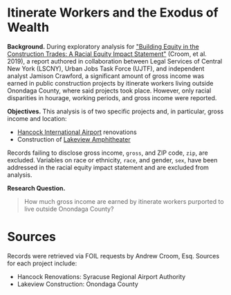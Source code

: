 # Itinerate Workers and the Exodus of Wealth

**Background.** During exploratory analysis for ["Building Equity in the Construction Trades: A Racial Equity Impact Statement"](https://issuu.com/lscny/docs/reisfinal_3-8-19_compressed) (Croom, et al. 2019), a report authored in collaboration between Legal Services of Central New York (LSCNY), Urban Jobs Task Force (UJTF), and independent analyst Jamison Crawford, a significant amount of gross income was earned in public construction projects by itinerate workers living outside Onondaga County, where said projects took place. However, only racial disparities in hourage, working periods, and gross income were reported.

**Objectives.** This analysis is of two specific projects and, in particular, gross income and location: 

* [Hancock International Airport](https://en.wikipedia.org/wiki/Syracuse_Hancock_International_Airport) renovations
* Construction of [Lakeview Amphitheater](https://en.wikipedia.org/wiki/Lakeview_Amphitheater)

Records failing to disclose gross income, `gross`, and ZIP code, `zip`, are excluded. Variables on race or ethnicity, `race`, and gender, `sex`, have been addressed in the racial equity impact statement and are excluded from analysis.

**Research Question.**

> How much gross income are earned by itinerate workers purported to live outside Onondaga County? 

# Sources

Records were retrieved via FOIL requests by Andrew Croom, Esq. Sources for each project include:

* Hancock Renovations: Syracuse Regional Airport Authority
* Lakeview Construction: Onondaga County
